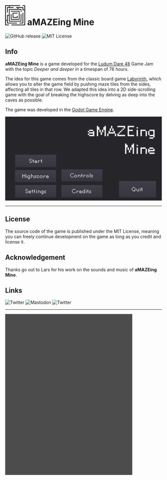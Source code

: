 # ![Logo](images/logo.png) aMAZEing Mine

![GitHub release](https://img.shields.io/github/v/release/DorianSnowball/amazeing-mine?label=Release&style=flat-square) ![MIT License](https://img.shields.io/github/license/DorianSnowball/amazeing-mine?style=flat-square&label=License)

## Info

**aMAZEing Mine** is a game developed for the [Ludum Dare 48](https://ldjam.com/events/ludum-dare/48) Game Jam with the topic *Deeper and deeper*  in a timespan of 76 hours.

The idea for this game comes from the classic board game [Labyrinth](https://en.wikipedia.org/wiki/Labyrinth_(board_game)), which allows you to alter the game field by pushing maze tiles from the sides, affecting all tiles in that row. We adapted this idea into a 2D side-scrolling game with the goal of breaking the highscore by delving as deep into the caves as possible.

The game was developed in the [Godot Game Engine](https://godotengine.org).

![Climbing](images/main_menu.gif)

---

## License

The source code of the game is published under the MIT License, meaning you can freely continue development on the game as long as you credit and license it.

## Acknowledgement

Thanks go out to Lars for his work on the sounds and music of **aMAZEing Mine**. 

## Links

![Twitter](https://img.shields.io/twitter/follow/cradmax?style=for-the-badge) ![Mastodon](https://img.shields.io/mastodon/follow/23471?domain=https%3A%2F%2Flayer8.space&label=Follow%20Cybermuell&style=for-the-badge) ![Twitter](https://img.shields.io/twitter/follow/DorianSnowBall?style=for-the-badge)

---

![Climbing](images/climbing_dwarf.gif) 

